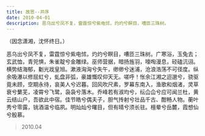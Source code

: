```yaml
---
title: 故思--并序
date: 2010-04-01
description: 恶乌出兮凤不复，雷霆惊兮紫电怵，灼灼兮瞑目，嘈匝三珠树。
---
```


（因念潇湘，沈怀终日。）

恶乌出兮凤不复，雷霆惊兮紫电怵，灼灼兮瞑目，嘈匝三珠树。广寒浴，玉兔去；玄武恤，青兕惧，朱雀靛兮金雕绿。巫师营据，暗扬旌羽，嚎啕漫息，硁磕沆诩。横势结海郁，劖光戕皇旭。漱液洶洶兮失午，缈缈兮迷浦，沧浪浩荡不可径度。纵余吸瀑以修屈虹兮，虬盘非弧，豪雄慨叹仰天无。嗟呼！怅余江湘之迢邈兮，骁驱竟未顾，空期永待，哀美人兮迟暮。回风吹尺素，罗幕东南入，渔歌和烟渚，灵草衰兮蘩芜，凌霄兮飞鹭，袅袅兮落木。乔峰若有淑均兮，纭仚仚兮应可闻兰杜，黄云结山户，吾欲此中宿。佳节皓兮偶夫子，胆气抟射兮壮品千古、酣畅人物。蘅叶秀兮零露，铫酒温兮临夙。明灿灿兮曙目，但有晴兮须长驻。檀晕兮岳麓，霞想仙兮殷慕。

> 2010.04